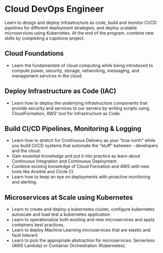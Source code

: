 # Cloud DevOps Engineer
Learn to design and deploy infrastructure as code, build and monitor CI/CD pipelines for different deployment strategies, and deploy scalable microservices using Kubernetes. At the end of the program, combine new skills by completing a capstone project.
## Cloud Foundations
- Learn the fundamentals of cloud computing while being introduced to compute power, security, storage, networking, messaging, and management services in the cloud.
## Deploy Infrastructure as Code (IAC)
- Learn how to deploy the underlying infrastructure components that provide security and services to our servers by writing scripts using CloudFormation, AWS’ tool for Infrastructure as Code.
## Build CI/CD Pipelines, Monitoring & Logging
- Learn how to stretch for Continuous Delivery as your “true north” while you build CI/CD systems that automate the “stuff” between - developers and the cloud. 
- Gain essential knowledge and put it into practice as learn about Continuous Integration and Continuous Deployment. 
- Combine existing knowledge of Cloud Formation and AWS with new tools like Ansible and Circle CI. 
- Learn how to keep an eye on deployments with proactive monitoring and alerting.
## Microservices at Scale using Kubernetes
- Learn to create and deploy a kubernetes cluster, configure kubernetes autoscale and load test a kubernetes application. 
- Learn to operationalize both existing and new microservices and apply containers best practices. 
- Learn to deploy Machine Learning microservices that are elastic and fault tolerant. 
- Learn to pick the appropriate abstraction for microservices: Serverless (AWS Lambda) or Container Orchestration (Kubernetes).